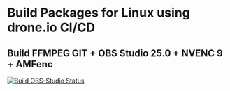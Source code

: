 # Build Packages for Linux using drone.io CI/CD

## Build FFMPEG GIT + OBS Studio 25.0 + NVENC 9 + AMFenc

[![Build OBS-Studio Status](https://cloud.drone.io/api/badges/jniltinho/packages/status.svg)](https://cloud.drone.io/jniltinho/packages)
